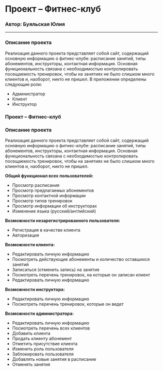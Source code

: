 # Проект – Фитнес-клуб
### Автор: Буяльская Юлия
---
### Описание проекта

 Реализация данного проекта представляет собой сайт, содержащий основную информацию о фитнес-клубе: расписание занятий, типы абонементов, инструкторы, контактная информация. Основная функциональность связана с необходимостью контролировать посещаемость тренировок, чтобы на занятиях не было слишком много клиентов и, наоборот, никто не пришел.
  В приложении определены следующие роли: 
  * Администратор
  * Клиент
  * Инструктор 

### Проект – Фитнес-клуб
  
### Описание проекта 

Реализация данного проекта представляет собой сайт, содержащий основную информацию о фитнес-клубе: расписание занятий, типы абонементов, инструкторы, контактная информация. Основная функциональность связана с необходимостью контролировать посещаемость тренировок, чтобы на занятиях не было слишком много клиентов и, наоборот, никто не пришел.

**Общий функционал всех пользователей:**
*	Просмотр расписания
*	Просмотр предлагаемых абонементов
*	Просмотр контактной информации
*	Просмотр типов тренировок
*	Просмотр информации об инструкторах
*	Изменение языка (русский/английский)

**Возможности незарегистрированного пользователя:**
*	Регистрация в качестве клиента
*	Авторизация

**Возможности клиента:**
*	Редактировать личную информацию 
*	Посмотреть действующие абонементы и количество оставшихся занятий
*	Записаться (отменить запись) на занятие
*	Посмотреть перечень тренировок, на которые он записан клиент
*	Редактировать личную информацию

**Возможности инструктора:**
*	Редактировать личную информацию
*	Посмотреть перечень тренировок, которые он ведет

**Возможности администратора:**
*	Редактировать личную информацию
*	Посмотреть перечень всех клиентов
*	Добавить клиента
*	Продать клиенту абонемент
*	Отметить присутствие клиента
*	Изменить роль пользователя
* Заблокировать пользователя
*	Добавлять новые занятия в расписание
* Отменять занятия

